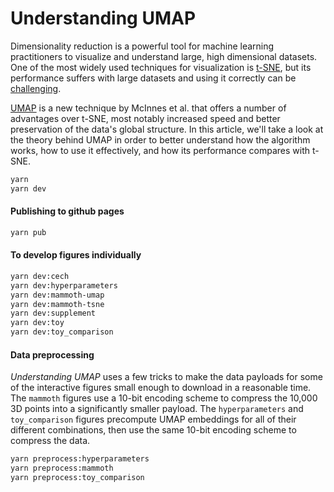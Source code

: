 # Understanding UMAP

Dimensionality reduction is a powerful tool for machine learning practitioners to visualize and understand large, high dimensional datasets. One of the most widely used techniques for visualization is [t-SNE](https://lvdmaaten.github.io/tsne/), but its performance suffers with large datasets and using it correctly can be [challenging](https://distill.pub/2016/misread-tsne/).

[UMAP](https://github.com/lmcinnes/umap) is a new technique by McInnes et al. that offers a number of advantages over t-SNE, most notably increased speed and better preservation of the data's global structure. In this article, we'll take a look at the theory behind UMAP in order to better understand how the algorithm works, how to use it effectively, and how its performance compares with t-SNE.

```bash
yarn
yarn dev
```

#### Publishing to github pages

```bash
yarn pub
```

#### To develop figures individually

```bash
yarn dev:cech
yarn dev:hyperparameters
yarn dev:mammoth-umap
yarn dev:mammoth-tsne
yarn dev:supplement
yarn dev:toy
yarn dev:toy_comparison
```

#### Data preprocessing

_Understanding UMAP_ uses a few tricks to make the data payloads for some of the interactive figures small enough to download in a reasonable time. The `mammoth` figures use a 10-bit encoding scheme to compress the 10,000 3D points into a significantly smaller payload. The `hyperparameters` and `toy_comparison` figures precompute UMAP embeddings for all of their different combinations, then use the same 10-bit encoding scheme to compress the data.

```bash
yarn preprocess:hyperparameters
yarn preprocess:mammoth
yarn preprocess:toy_comparison
```
